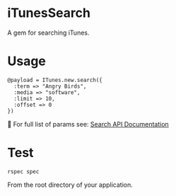 iTunesSearch
============

A gem for searching iTunes.

Usage
=====

    @payload = ITunes.new.search({ 
      :term => "Angry Birds", 
      :media => "software",
      :limit => 10,
      :offset => 0
    })

For full list of params see:
[Search API Documentation](http://www.apple.com/itunes/affiliates/resources/documentation/itunes-store-web-service-search-api.html#searching)

Test
====

    rspec spec
    
From the root directory of your application.